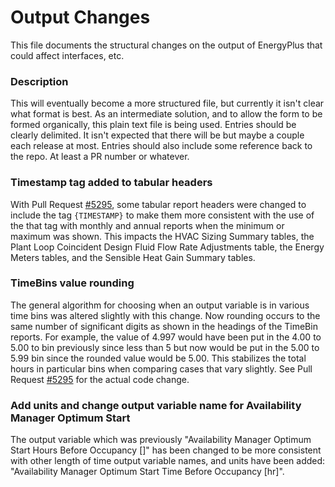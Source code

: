 Output Changes
==============

This file documents the structural changes on the output of EnergyPlus that could affect interfaces, etc.

### Description

This will eventually become a more structured file, but currently it isn't clear what format is best. As an intermediate solution, and to allow the form to be formed organically, this plain text file is being used. Entries should be clearly delimited.  It isn't expected that there will be but maybe a couple each release at most. Entries should also include some reference back to the repo.  At least a PR number or whatever.

### Timestamp tag added to tabular headers

With Pull Request [#5295](https://github.com/NREL/EnergyPlus/pull/5295), some tabular report headers were changed to include the tag ```{TIMESTAMP}``` to make them more consistent with the use of the that tag with monthly and annual reports when the minimum or maximum was shown. This impacts the HVAC Sizing Summary tables, the Plant Loop Coincident Design Fluid Flow Rate Adjustments table,  the Energy Meters tables, and the Sensible Heat Gain Summary tables.

### TimeBins value rounding

The general algorithm for choosing when an output variable is in various time bins was altered slightly with this change. Now rounding occurs to the same number of significant digits as shown in the headings of the TimeBin reports. For example, the value of 4.997 would have been put in the 4.00 to 5.00 to  bin previously since less than 5 but now would be put in the 5.00 to 5.99 bin since the rounded value would be 5.00.  This stabilizes the total hours in particular bins when comparing cases that vary slightly. See Pull Request [#5295](https://github.com/NREL/EnergyPlus/pull/5295) for the actual code change.

### Add units and change output variable name for Availability Manager Optimum Start

The output variable which was previously "Availability Manager Optimum Start Hours Before Occupancy []" has been changed to be more consistent with other length of time output variable names, and units have been added:
"Availability Manager Optimum Start Time Before Occupancy [hr]".
